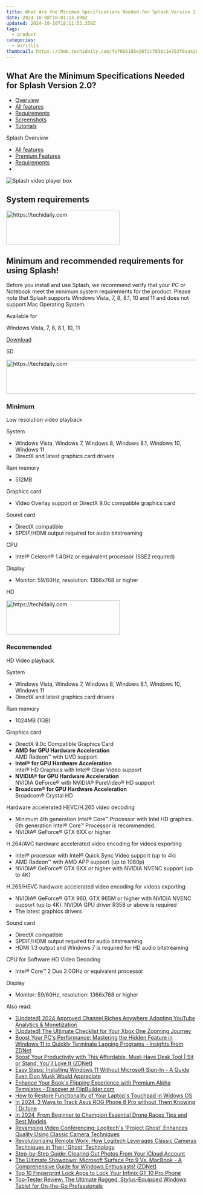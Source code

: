 ```yaml
---
title: What Are the Minimum Specifications Needed for Splash Version 2.0?
date: 2024-10-08T18:01:13.890Z
updated: 2024-10-10T18:11:53.350Z
tags:
  - product
categories:
  - mirillis
thumbnail: https://thmb.techidaily.com/fe76b6185e26f2c7036c1e782f8aa4282a912d0cf8002f2ddafcfc14bd50d2eb.jpg
---
```


## What Are the Minimum Specifications Needed for Splash Version 2.0?

* [Overview](https://tools.techidaily.com/mirillis/products/)
* [All features](https://tools.techidaily.com/mirillis/products/)
* [Requirements](https://tools.techidaily.com/mirillis/products/)
* [Screenshots](https://tools.techidaily.com/mirillis/products/)
* [Tutorials](https://tools.techidaily.com/mirillis/products/)

Splash Overview

* [All features](https://tools.techidaily.com/mirillis/products/)
* [Premium Features](https://tools.techidaily.com/mirillis/products/)
* [Requirements](https://tools.techidaily.com/mirillis/products/)
* [](https://tools.techidaily.com/mirillis/products/)

![Splash video player box](https://mirillis.com/res/old/media/images/splash_box.png) 

## System requirements

<!-- affiliate ads begin -->
<a href="https://aligracehair.sjv.io/c/5597632/1925544/19272" target="_top" id="1925544">
  <img src="//a.impactradius-go.com/display-ad/19272-1925544" border="0" alt="https://techidaily.com" width="300" height="90"/>
</a>
<img height="0" width="0" src="https://aligracehair.sjv.io/i/5597632/1925544/19272" style="position:absolute;visibility:hidden;" border="0" />
<!-- affiliate ads end -->

## Minimum and recommended requirements for using Splash!

Before you install and use Splash, we recommend verify that your PC or Notebook meet the minimum system requirements for the product. Please note that Splash supports Windows Vista, 7, 8, 8.1, 10 and 11 and does not support Mac Operating System.

Available for

Windows Vista, 7, 8, 8.1, 10, 11

[Download](https://tools.techidaily.com/mirillis/products/) 

SD

<!-- affiliate ads begin -->
<a href="https://appsumo.8odi.net/c/5597632/2151854/7443" target="_top" id="2151854">
  <img src="//a.impactradius-go.com/display-ad/7443-2151854" border="0" alt="https://techidaily.com" width="600" height="90"/>
</a>
<img height="0" width="0" src="https://appsumo.8odi.net/i/5597632/2151854/7443" style="position:absolute;visibility:hidden;" border="0" />
<!-- affiliate ads end -->

### Minimum

Low resolution video playback

System

* Windows Vista, Windows 7, Windows 8, Windows 8.1, Windows 10, Windows 11
* DirectX and latest graphics card drivers

Ram memory

* 512MB

Graphics card

* Video Overlay support or DirectX 9.0c compatible graphics card

Sound card

* DirectX compatible
* SPDIF/HDMI output required for audio bitstreaming

CPU

* Intel® Celeron® 1.4GHz or equivalent processor (SSE2 required)

Display

* Monitor: 59/60Hz, resolution: 1366x768 or higher

HD

<!-- affiliate ads begin -->
<a href="https://aligracehair.sjv.io/c/5597632/1975836/19272" target="_top" id="1975836">
  <img src="//a.impactradius-go.com/display-ad/19272-1975836" border="0" alt="https://techidaily.com" width="300" height="90"/>
</a>
<img height="0" width="0" src="https://aligracehair.sjv.io/i/5597632/1975836/19272" style="position:absolute;visibility:hidden;" border="0" />
<!-- affiliate ads end -->

### Recommended

HD Video playback

System

* Windows Vista, Windows 7, Windows 8, Windows 8.1, Windows 10, Windows 11
* DirectX and latest graphics card drivers

Ram memory

* 1024MB (1GB)

Graphics card

* DirectX 9.0c Compatible Graphics Card
* **AMD for GPU Hardware Acceleration**  
AMD Radeon™ with UVD support
* **Intel® for GPU Hardware Acceleration**  
Intel® HD Graphics with Intel® Clear Video support
* **NVIDIA® for GPU Hardware Acceleration**  
NVIDIA GeForce® with NVIDIA® PureVideo® HD support
* **Broadcom® for GPU Hardware Acceleration**  
Broadcom® Crystal HD

Hardware accelerated HEVC/H.265 video decoding

* Minimum 4th generation Intel® Core™ Processor with Intel HD graphics. 6th generation Intel® Core™ Processor is recommended.
* NVIDIA® GeForce® GTX 6XX or higher

H.264/AVC hardware accelerated video encoding for videos exporting

* Intel® processor with Intel® Quick Sync Video support (up to 4k)
* AMD Radeon™ with AMD APP support (up to 1080p)
* NVIDIA® GeForce® GTX 6XX or higher with NVIDIA NVENC support (up to 4K)

H.265/HEVC hardware accelerated video encoding for videos exporting

* NVIDIA® GeForce® GTX 960, GTX 965M or higher with NVIDIA NVENC support (up to 4K). NVIDIA GPU driver R358 or above is required
* The latest graphics drivers

Sound card

* DirectX compatible
* SPDIF/HDMI output required for audio bitstreaming
* HDMI 1.3 output and Windows 7 is required for HD audio bitstreaming

CPU for Software HD Video Decoding

* Intel® Core™ 2 Duo 2.0GHz or equivalent processor

Display

* Monitor: 59/60Hz, resolution: 1366x768 or higher

<ins class="adsbygoogle"
     style="display:block"
     data-ad-format="autorelaxed"
     data-ad-client="ca-pub-7571918770474297"
     data-ad-slot="1223367746"></ins>

<ins class="adsbygoogle"
     style="display:block"
     data-ad-client="ca-pub-7571918770474297"
     data-ad-slot="8358498916"
     data-ad-format="auto"
     data-full-width-responsive="true"></ins>

<span class="atpl-alsoreadstyle">Also read:</span>
<div><ul>
<li><a href="https://youtube-data.techidaily.com/ed-2024-approved-channel-riches-anywhere-adopting-youtube-analytics-and-monetization/"><u>[Updated] 2024 Approved Channel Riches Anywhere Adopting YouTube Analytics & Monetization</u></a></li>
<li><a href="https://some-skills.techidaily.com/updated-the-ultimate-checklist-for-your-xbox-one-zooming-journey/"><u>[Updated] The Ultimate Checklist for Your Xbox One Zooming Journey</u></a></li>
<li><a href="https://win-community.techidaily.com/boost-your-pcs-performance-mastering-the-hidden-feature-in-windows-11-to-quickly-terminate-lagging-programs-insights-from-zdnet/"><u>Boost Your PC's Performance: Mastering the Hidden Feature in Windows 11 to Quickly Terminate Lagging Programs - Insights From ZDNet</u></a></li>
<li><a href="https://win-community.techidaily.com/boost-your-productivity-with-this-affordable-must-have-desk-tool-sit-or-stand-youll-love-it-zdnet/"><u>Boost Your Productivity with This Affordable, Must-Have Desk Tool | Sit or Stand, You'll Love It (ZDNet)</u></a></li>
<li><a href="https://win-community.techidaily.com/easy-steps-installing-windows-11-without-microsoft-sign-in-a-guide-even-elon-musk-would-appreciate/"><u>Easy Steps: Installing Windows 11 Without Microsoft Sign-In - A Guide Even Elon Musk Would Appreciate</u></a></li>
<li><a href="https://win-popular.techidaily.com/enhance-your-books-flipping-experience-with-premium-alpha-templates-discover-at-flipbuildercom/"><u>Enhance Your Book's Flipping Experience with Premium Alpha Templates - Discover at FlipBuilder.com</u></a></li>
<li><a href="https://common-error.techidaily.com/how-to-restore-functionality-of-your-laptops-touchpad-in-widows-os/"><u>How to Restore Functionality of Your Laptop's Touchpad in Widows OS</u></a></li>
<li><a href="https://android-location-track.techidaily.com/in-2024-3-ways-to-track-asus-rog-phone-8-pro-without-them-knowing-drfone-by-drfone-virtual-android/"><u>In 2024, 3 Ways to Track Asus ROG Phone 8 Pro without Them Knowing | Dr.fone</u></a></li>
<li><a href="https://some-knowledge.techidaily.com/in-2024-from-beginner-to-champion-essential-drone-races-tips-and-best-models/"><u>In 2024, From Beginner to Champion Essential Drone Races Tips and Best Models</u></a></li>
<li><a href="https://win-community.techidaily.com/revamping-video-conferencing-logitechs-project-ghost-enhances-quality-using-classic-camera-techniques/"><u>Revamping Video Conferencing: Logitech's 'Project Ghost' Enhances Quality Using Classic Camera Techniques</u></a></li>
<li><a href="https://win-community.techidaily.com/revolutionizing-remote-work-how-logitech-leverages-classic-cameras-techniques-in-their-ghost-technology/"><u>Revolutionizing Remote Work: How Logitech Leverages Classic Cameras Techniques in Their 'Ghost' Technology</u></a></li>
<li><a href="https://win-outstanding.techidaily.com/step-by-step-guide-clearing-out-photos-from-your-icloud-account/"><u>Step-by-Step Guide: Clearing Out Photos From Your iCloud Account</u></a></li>
<li><a href="https://win-community.techidaily.com/the-ultimate-showdown-microsoft-surface-pro-9-vs-macbook-a-comprehensive-guide-for-windows-enthusiasts-zdnet/"><u>The Ultimate Showdown: Microsoft Surface Pro 9 Vs. MacBook - A Comprehensive Guide for Windows Enthusiasts! (ZDNet)</u></a></li>
<li><a href="https://unlock-android.techidaily.com/top-10-fingerprint-lock-apps-to-lock-your-infinix-gt-10-pro-phone-by-drfone-android/"><u>Top 10 Fingerprint Lock Apps to Lock Your Infinix GT 10 Pro Phone</u></a></li>
<li><a href="https://win-community.techidaily.com/top-tester-review-the-ultimate-rugged-stylus-equipped-windows-tablet-for-on-the-go-professionals/"><u>Top-Tester Review: The Ultimate Rugged, Stylus-Equipped Windows Tablet for On-the-Go Professionals</u></a></li>
</ul></div>

